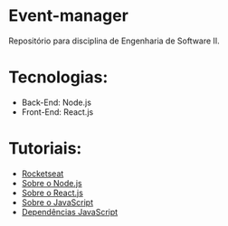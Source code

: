 # Event-manager
Repositório para disciplina de Engenharia de Software II.

# Tecnologias:

* Back-End: Node.js
* Front-End: React.js

# Tutoriais:
* [Rocketseat](https://rocketseat.com.br)
* [Sobre o Node.js](https://nodejs.org/en/about/#about-node-js)
* [Sobre o React.js](https://reactjs.org/)
* [Sobre o JavaScript](https://thenewstack.io/javascripts-history-and-how-it-led-to-reactjs/)
* [Dependências JavaScript](https://blog.da2k.com.br/2015/03/03/gerenciando-corretamente-dependencias-em-nodejs-save-ou-save-dev-1/)


